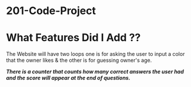 # 201-Code-Project

# What Features Did I Add ??
The Website will have two loops one is for asking the user to input a color that the owner likes & the other is for guessing owner's age.

***There is a counter that counts how many correct answers the user had and the score will appear at the end of questions.***